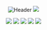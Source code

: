 <div align='center'>

![Header](https://capsule-render.vercel.app/api?type=Waving&color=timeGradient&height=200&animation=fadeIn&section=header&text=MartinKay&fontSize=60)
[![](https://count.getloli.com/get/@MartinKayJr?theme=rule12)](https://count.getloli.com/get/@MartinKayJr?theme=rule12)

![](https://github-profile-summary-cards.vercel.app/api/cards/profile-details?username=MartinKayJr&theme=github)
![](https://github-profile-summary-cards.vercel.app/api/cards/repos-per-language?username=MartinKayJr&theme=github)
![](https://github-profile-summary-cards.vercel.app/api/cards/most-commit-language?username=MartinKayJr&theme=github)
![](https://github-profile-summary-cards.vercel.app/api/cards/stats?username=MartinKayJr&theme=github)
![](https://github-profile-summary-cards.vercel.app/api/cards/productive-time?username=MartinKayJr&theme=github)

</div>
